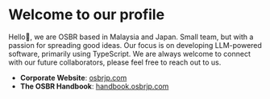 # Welcome to our profile

Hello👋, we are OSBR based in Malaysia and Japan. Small team, but with a passion for spreading good ideas. Our focus is on developing LLM-powered software, primarily using TypeScript. We are always welcome to connect with our future collaborators, please feel free to reach out to us.

* **Corporate Website**: [osbrjp.com](https://www.osbrjp.com)
* **The OSBR Handbook**: [handbook.osbrjp.com](https://osbr-jp.github.io/handbook/)
